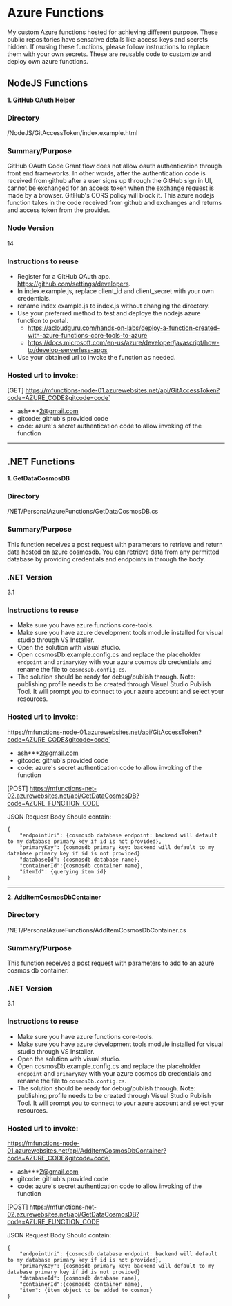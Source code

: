 # Azure Functions
My custom Azure functions hosted for achieving different purpose. These public repositories have sensative details like access keys and secrets hidden. If reusing these functions, please follow instructions to replace them with your own secrets. These are reusable code to customize and deploy own azure functions.

## NodeJS Functions


**1. GitHub OAuth Helper**

### Directory
/NodeJS/GitAccessToken/index.example.html

### Summary/Purpose
GitHub OAuth Code Grant flow does not allow oauth authentication through front end frameworks. In other words, after the authentication code is received from github after a user signs up through the GitHub sign in UI, cannot be exchanged for an access token when the exchange request is made by a browser. GitHub's CORS policy will block it. This azure nodejs function takes in the code received from github and exchanges and returns and access token from the provider.

### Node Version
14

### Instructions to reuse
- Register for a GitHub OAuth app. https://github.com/settings/developers.
- In index.example.js, replace client_id and client_secret with your own credentials.
- rename index.example.js to index.js without changing the directory.
- Use your preferred method to test and deploye the nodejs azure function to portal.
    - https://acloudguru.com/hands-on-labs/deploy-a-function-created-with-azure-functions-core-tools-to-azure
    - https://docs.microsoft.com/en-us/azure/developer/javascript/how-to/develop-serverless-apps
- Use your obtained url to invoke the function as needed.

### Hosted url to invoke:
[GET] https://mfunctions-node-01.azurewebsites.net/api/GitAccessToken?code=AZURE_CODE&gitcode=code`

- ash***2@gmail.com
- gitcode: github's provided code
- code: azure's secret authentication code to allow invoking of the function

---


## .NET Functions

**1. GetDataCosmosDB**

### Directory
/NET/PersonalAzureFunctions/GetDataCosmosDB.cs

### Summary/Purpose
This function receives a post request with parameters to retrieve and return
data hosted on azure cosmosdb. You can retrieve data from any permitted database by
providing credentials and endpoints in through the body.

### .NET Version
3.1

### Instructions to reuse
- Make sure you have azure functions core-tools.
- Make sure you have azure development tools module installed for visual studio through VS Installer.
- Open the solution with visual studio.
- Open cosmosDb.example.config.cs and replace the placeholder `endpoint` and `primaryKey` with your azure cosmos db credentials and rename the file to `cosmosDb.config.cs`.
- The solution should be ready for debug/publish through.
Note: publishing profile needs to be created through Visual Studio Publish Tool. It will prompt
you to connect to your azure account and select your resources.

### Hosted url to invoke:
https://mfunctions-node-01.azurewebsites.net/api/GitAccessToken?code=AZURE_CODE&gitcode=code`

- ash***2@gmail.com
- gitcode: github's provided code
- code: azure's secret authentication code to allow invoking of the function

[POST] https://mfunctions-net-02.azurewebsites.net/api/GetDataCosmosDB?code=AZURE_FUNCTION_CODE

JSON Request Body Should contain:

    {
        "endpointUri": {cosmosdb database endpoint: backend will default to my database primary key if id is not provided},
        "primaryKey": {cosmosdb primary key: backend will default to my database primary key if id is not provided}
        "databaseId": {cosmosdb database name},
        "containerId":{cosmosdb container name},
        "itemId": {querying item id}
    }

---

**2. AddItemCosmosDbContainer**

### Directory
/NET/PersonalAzureFunctions/AddItemCosmosDbContainer.cs

### Summary/Purpose
This function receives a post request with parameters to add 
to an azure cosmos db container.

### .NET Version
3.1

### Instructions to reuse
- Make sure you have azure functions core-tools.
- Make sure you have azure development tools module installed for visual studio through VS Installer.
- Open the solution with visual studio.
- Open cosmosDb.example.config.cs and replace the placeholder `endpoint` and `primaryKey` with your azure cosmos db credentials and rename the file to `cosmosDb.config.cs`.
- The solution should be ready for debug/publish through.
  Note: publishing profile needs to be created through Visual Studio Publish Tool. It will prompt
  you to connect to your azure account and select your resources.

### Hosted url to invoke:
https://mfunctions-node-01.azurewebsites.net/api/AddItemCosmosDbContainer?code=AZURE_CODE&gitcode=code`

- ash***2@gmail.com
- gitcode: github's provided code
- code: azure's secret authentication code to allow invoking of the function

[POST] https://mfunctions-net-02.azurewebsites.net/api/GetDataCosmosDB?code=AZURE_FUNCTION_CODE

JSON Request Body Should contain:

    {
        "endpointUri": {cosmosdb database endpoint: backend will default to my database primary key if id is not provided},
        "primaryKey": {cosmosdb primary key: backend will default to my database primary key if id is not provided}
        "databaseId": {cosmosdb database name},
        "containerId":{cosmosdb container name},
        "item": {item object to be added to cosmos}
    }